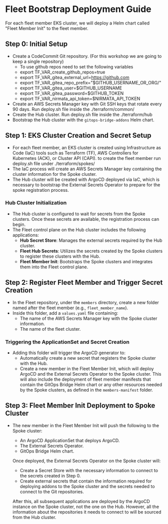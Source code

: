 # Fleet Bootstrap Deployment Guide

For each fleet member EKS cluster, we will deploy a Helm chart called "Fleet Member Init" to the fleet member.

## Step 0: Initial Setup

- Create a CodeCommit Git repository. (For this workshop  we are going to keep a single repository)
  - To use github repos need to set the following variables
  - export TF_VAR_create_github_repos=true
  - export TF_VAR_gitea_external_url=https://github.com
  - export TF_VAR_gitea_repo_prefix="$GITHUB_USERNAME_OR_ORG/"
  - export TF_VAR_gitea_user=$GITHUB_USERNAME
  - export TF_VAR_gitea_password=$GITHUB_TOKEN
  - export TF_VAR_nirmata_api_token=$NIRMATA_API_TOKEN
- Create an AWS Secrets Manager key with Git SSH keys that rotate every 90 days. Run deploy.sh file inside the ./terraform/common/
- Create the Hub cluster. Run deploy.sh file inside the ./terraform/hub
- Bootstrap the Hub cluster with the `gitops-bridge-addons` Helm chart.

## Step 1: EKS Cluster Creation and Secret Setup

- For each fleet member, an EKS cluster is created using Infrastructure as Code (IaC) tools such as Terraform (TF), AWS Controllers for Kubernetes (ACK), or Cluster API (CAPI). to create the fleet member run deploy.sh file under ./terraform/spokes/
- The IaC process will create an AWS Secrets Manager key containing the cluster information for the Spoke cluster.
- The Hub cluster will be created with ArgoCD deployed via IaC, which is necessary to bootstrap the External Secrets Operator to prepare for the spoke registration process.

### Hub Cluster Initialization

- The Hub cluster is configured to wait for secrets from the Spoke clusters. Once these secrets are available, the registration process can begin.
- The Fleet control plane on the Hub cluster includes the following applications:
  - **Hub Secret Store**: Manages the external secrets required by the Hub cluster.
  - **Fleet Hub Secrets**: Utilizes the secrets created by the Spoke clusters to register these clusters with the Hub.
  - **Fleet Member Init**: Bootstraps the Spoke clusters and integrates them into the Fleet control plane.

## Step 2: Register Fleet Member and Trigger Secret Creation

- In the Fleet repository, under the `members` directory, create a new folder named after the fleet member (e.g., `fleet_member_name`).
- Inside this folder, add a `values.yaml` file containing:
  - The name of the AWS Secrets Manager key with the Spoke cluster information.
  - The name of the fleet cluster.

### Triggering the ApplicationSet and Secret Creation

- Adding this folder will trigger the ArgoCD generator to:
  - Automatically create a new secret that registers the Spoke cluster with the Hub.
  - Create a new member in the Fleet Member Init, which will deploy ArgoCD and the External Secrets Operator to the Spoke cluster. This will also include the deployment of fleet member manifests that contain the GitOps Bridge Helm chart or any other resources needed by the Spoke clusters, as defined in the `members-manifest` folder.

## Step 3: Fleet Member Init Deployment to Spoke Cluster

- The new member in the Fleet Member Init will push the following to the Spoke cluster:
  - An ArgoCD ApplicationSet that deploys ArgoCD.
  - The External Secrets Operator.
  - GitOps Bridge Helm chart.

  Once deployed, the External Secrets Operator on the Spoke cluster will:
  - Create a Secret Store with the necessary information to connect to the secrets created in Step 0.
  - Create external secrets that contain the information required for deploying addons to the Spoke cluster and the secrets needed to connect to the Git repositories.

  After this, all subsequent applications are deployed by the ArgoCD instance on the Spoke cluster, not the one on the Hub. However, all the information about the repositories it needs to connect to will be sourced from the Hub cluster.
